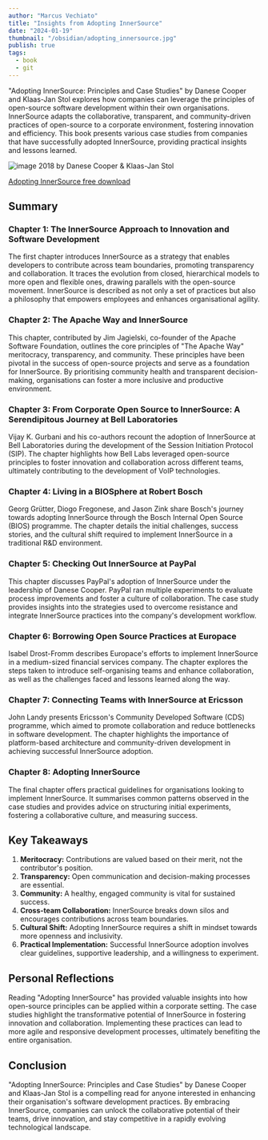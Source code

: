 ```yaml
---
author: "Marcus Vechiato"
title: "Insights from Adopting InnerSource"
date: "2024-01-19"
thumbnail: "/obsidian/adopting_innersource.jpg"
publish: true
tags:
  - book
  - git
--- 
```


"Adopting InnerSource: Principles and Case Studies" by Danese Cooper and Klaas-Jan Stol explores how companies can leverage the principles of open-source software development within their own organisations. InnerSource adapts the collaborative, transparent, and community-driven practices of open-source to a corporate environment, fostering innovation and efficiency. This book presents various case studies from companies that have successfully adopted InnerSource, providing practical insights and lessons learned.

![image](/obsidian/book_adopting_innersource.jpg)
2018 by Danese Cooper & Klaas-Jan Stol

[Adopting InnerSource free download](https://innersourcecommons.org/documents/books/AdoptingInnerSource.pdf)

## **Summary**

### **Chapter 1: The InnerSource Approach to Innovation and Software Development**

The first chapter introduces InnerSource as a strategy that enables developers to contribute across team boundaries, promoting transparency and collaboration. It traces the evolution from closed, hierarchical models to more open and flexible ones, drawing parallels with the open-source movement. InnerSource is described as not only a set of practices but also a philosophy that empowers employees and enhances organisational agility.

### **Chapter 2: The Apache Way and InnerSource**

This chapter, contributed by Jim Jagielski, co-founder of the Apache Software Foundation, outlines the core principles of "The Apache Way" meritocracy, transparency, and community. These principles have been pivotal in the success of open-source projects and serve as a foundation for InnerSource. By prioritising community health and transparent decision-making, organisations can foster a more inclusive and productive environment.

### **Chapter 3: From Corporate Open Source to InnerSource: A Serendipitous Journey at Bell Laboratories**

Vijay K. Gurbani and his co-authors recount the adoption of InnerSource at Bell Laboratories during the development of the Session Initiation Protocol (SIP). The chapter highlights how Bell Labs leveraged open-source principles to foster innovation and collaboration across different teams, ultimately contributing to the development of VoIP technologies.

### **Chapter 4: Living in a BIOSphere at Robert Bosch**

Georg Grütter, Diogo Fregonese, and Jason Zink share Bosch's journey towards adopting InnerSource through the Bosch Internal Open Source (BIOS) programme. The chapter details the initial challenges, success stories, and the cultural shift required to implement InnerSource in a traditional R&D environment.

### **Chapter 5: Checking Out InnerSource at PayPal**

This chapter discusses PayPal's adoption of InnerSource under the leadership of Danese Cooper. PayPal ran multiple experiments to evaluate process improvements and foster a culture of collaboration. The case study provides insights into the strategies used to overcome resistance and integrate InnerSource practices into the company's development workflow.

### **Chapter 6: Borrowing Open Source Practices at Europace**

Isabel Drost-Fromm describes Europace's efforts to implement InnerSource in a medium-sized financial services company. The chapter explores the steps taken to introduce self-organising teams and enhance collaboration, as well as the challenges faced and lessons learned along the way.

### **Chapter 7: Connecting Teams with InnerSource at Ericsson**

John Landy presents Ericsson's Community Developed Software (CDS) programme, which aimed to promote collaboration and reduce bottlenecks in software development. The chapter highlights the importance of platform-based architecture and community-driven development in achieving successful InnerSource adoption.

### **Chapter 8: Adopting InnerSource**

The final chapter offers practical guidelines for organisations looking to implement InnerSource. It summarises common patterns observed in the case studies and provides advice on structuring initial experiments, fostering a collaborative culture, and measuring success.

## **Key Takeaways**

1. **Meritocracy:** Contributions are valued based on their merit, not the contributor's position.
2. **Transparency:** Open communication and decision-making processes are essential.
3. **Community:** A healthy, engaged community is vital for sustained success.
4. **Cross-team Collaboration:** InnerSource breaks down silos and encourages contributions across team boundaries.
5. **Cultural Shift:** Adopting InnerSource requires a shift in mindset towards more openness and inclusivity.
6. **Practical Implementation:** Successful InnerSource adoption involves clear guidelines, supportive leadership, and a willingness to experiment.

## **Personal Reflections**

Reading "Adopting InnerSource" has provided valuable insights into how open-source principles can be applied within a corporate setting. The case studies highlight the transformative potential of InnerSource in fostering innovation and collaboration. Implementing these practices can lead to more agile and responsive development processes, ultimately benefiting the entire organisation.

## **Conclusion**

"Adopting InnerSource: Principles and Case Studies" by Danese Cooper and Klaas-Jan Stol is a compelling read for anyone interested in enhancing their organisation's software development practices. By embracing InnerSource, companies can unlock the collaborative potential of their teams, drive innovation, and stay competitive in a rapidly evolving technological landscape.
